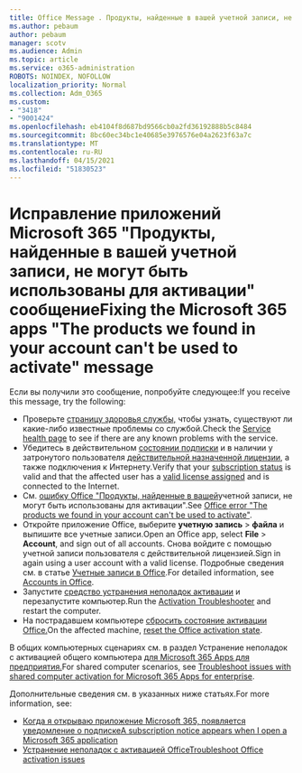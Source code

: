 ```yaml
---
title: Office Message . Продукты, найденные в вашей учетной записи, не могут быть использованы для активации
ms.author: pebaum
author: pebaum
manager: scotv
ms.audience: Admin
ms.topic: article
ms.service: o365-administration
ROBOTS: NOINDEX, NOFOLLOW
localization_priority: Normal
ms.collection: Adm_O365
ms.custom:
- "3418"
- "9001424"
ms.openlocfilehash: eb4104f8d687bd9566cb0a2fd36192888b5c8484
ms.sourcegitcommit: 8bc60ec34bc1e40685e3976576e04a2623f63a7c
ms.translationtype: MT
ms.contentlocale: ru-RU
ms.lasthandoff: 04/15/2021
ms.locfileid: "51830523"
---
```

# <a name="fixing-the-microsoft-365-apps-the-products-we-found-in-your-account-cant-be-used-to-activate-message"></a><span data-ttu-id="adfa8-102">Исправление приложений Microsoft 365 "Продукты, найденные в вашей учетной записи, не могут быть использованы для активации" сообщение</span><span class="sxs-lookup"><span data-stu-id="adfa8-102">Fixing the Microsoft 365 apps "The products we found in your account can't be used to activate" message</span></span>

<span data-ttu-id="adfa8-103">Если вы получили это сообщение, попробуйте следующее:</span><span class="sxs-lookup"><span data-stu-id="adfa8-103">If you receive this message, try the following:</span></span>

- <span data-ttu-id="adfa8-104">Проверьте [страницу здоровья службы,](https://docs.microsoft.com/office365/enterprise/view-service-health) чтобы узнать, существуют ли какие-либо известные проблемы со службой.</span><span class="sxs-lookup"><span data-stu-id="adfa8-104">Check the [Service health page](https://docs.microsoft.com/office365/enterprise/view-service-health) to see if there are any known problems with the service.</span></span>
- <span data-ttu-id="adfa8-105">Убедитесь в действительном [состоянии подписки](https://support.office.com/article/0d23d3c0-c19c-4b2f-9845-5344fedc4380#bkmk_checksubscription) и в наличии у затронутого пользователя [действительной назначенной лицензии](https://support.office.com/article/997596B5-4173-4627-B915-36ABAC6786DC), а также подключения к Интернету.</span><span class="sxs-lookup"><span data-stu-id="adfa8-105">Verify that your [subscription status](https://support.office.com/article/0d23d3c0-c19c-4b2f-9845-5344fedc4380#bkmk_checksubscription) is valid and that the affected user has a [valid license assigned](https://support.office.com/article/997596B5-4173-4627-B915-36ABAC6786DC) and is connected to the Internet.</span></span> 
- <span data-ttu-id="adfa8-106">См. [ошибку Office "Продукты, найденные в вашей](https://support.office.com/article/c9f9a0b3-5aae-4131-8077-21e6a59f141e)учетной записи, не могут быть использованы для активации".</span><span class="sxs-lookup"><span data-stu-id="adfa8-106">See [Office error "The products we found in your account can't be used to activate"](https://support.office.com/article/c9f9a0b3-5aae-4131-8077-21e6a59f141e).</span></span>
- <span data-ttu-id="adfa8-107">Откройте приложение Office, выберите **учетную запись**  >  **файла** и выпишите все учетные записи.</span><span class="sxs-lookup"><span data-stu-id="adfa8-107">Open an Office app, select **File** > **Account**, and sign out of all accounts.</span></span> <span data-ttu-id="adfa8-108">Снова войдите с помощью учетной записи пользователя с действительной лицензией.</span><span class="sxs-lookup"><span data-stu-id="adfa8-108">Sign in again using a user account with a valid license.</span></span> <span data-ttu-id="adfa8-109">Подробные сведения см. в статье [Учетные записи в Office](https://support.office.com/article/628ea040-f265-49de-b986-be09c3ebf8a9).</span><span class="sxs-lookup"><span data-stu-id="adfa8-109">For detailed information, see [Accounts in Office](https://support.office.com/article/628ea040-f265-49de-b986-be09c3ebf8a9).</span></span>
- <span data-ttu-id="adfa8-110">Запустите [средство устранения неполадок активации](https://aka.ms/SARA-OfficeActivation-Alchemy) и перезапустите компьютер.</span><span class="sxs-lookup"><span data-stu-id="adfa8-110">Run the [Activation Troubleshooter](https://aka.ms/SARA-OfficeActivation-Alchemy) and restart the computer.</span></span>
- <span data-ttu-id="adfa8-111">На пострадавшем компьютере [сбросить состояние активации Office.](https://docs.microsoft.com/office365/troubleshoot/activation/reset-office-365-proplus-activation-state)</span><span class="sxs-lookup"><span data-stu-id="adfa8-111">On the affected machine, [reset the Office activation state](https://docs.microsoft.com/office365/troubleshoot/activation/reset-office-365-proplus-activation-state).</span></span>

<span data-ttu-id="adfa8-112">В общих компьютерных сценариях см. в раздел Устранение неполадок с активацией общего компьютера [для Microsoft 365 Apps для предприятия.](https://docs.microsoft.com/deployoffice/troubleshoot-shared-computer-activation)</span><span class="sxs-lookup"><span data-stu-id="adfa8-112">For shared computer scenarios, see [Troubleshoot issues with shared computer activation for Microsoft 365 Apps for enterprise](https://docs.microsoft.com/deployoffice/troubleshoot-shared-computer-activation).</span></span>

<span data-ttu-id="adfa8-113">Дополнительные сведения см. в указанных ниже статьях.</span><span class="sxs-lookup"><span data-stu-id="adfa8-113">For more information, see:</span></span> 
- [<span data-ttu-id="adfa8-114">Когда я открываю приложение Microsoft 365, появляется уведомление о подписке</span><span class="sxs-lookup"><span data-stu-id="adfa8-114">A subscription notice appears when I open a Microsoft 365 application</span></span>](https://support.office.com/article/4cabe32c-f594-4c0e-9191-3d3ade10cceb)
- [<span data-ttu-id="adfa8-115">Устранение неполадок с активацией Office</span><span class="sxs-lookup"><span data-stu-id="adfa8-115">Troubleshoot Office activation issues</span></span>](https://support.office.com/article/0d23d3c0-c19c-4b2f-9845-5344fedc4380)